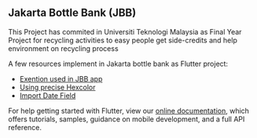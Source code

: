 ## Jakarta Bottle Bank (JBB)

This Project has commited in Universiti Teknologi Malaysia as Final Year Project for recycling activities to easy people get side-credits and help environment on recycling process

A few resources implement in Jakarta bottle bank as Flutter project:

- [Exention used in JBB app](https://pub.dev)
- [Using precise Hexcolor](https://pub.dev/packages/hexcolor)
- [Import Date Field](https://pub.dev/packages/date_field)

For help getting started with Flutter, view our
[online documentation](https://flutter.dev/docs), which offers tutorials,
samples, guidance on mobile development, and a full API reference.
